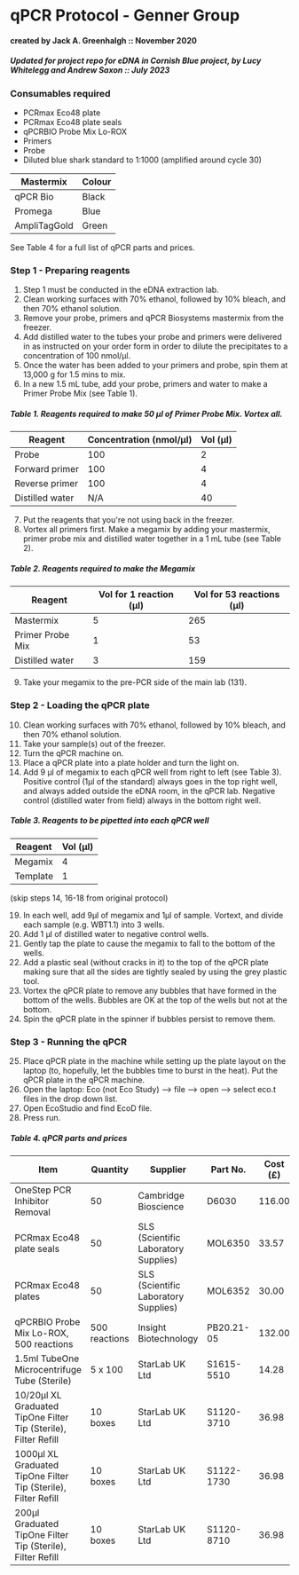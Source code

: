 # qPCR Protocol - Genner Group 
#### created by Jack A. Greenhalgh :: November 2020
##### Updated for project repo for eDNA in Cornish Blue project, by Lucy Whitelegg and Andrew Saxon :: July 2023


### Consumables required

* PCRmax Eco48 plate 
* PCRmax Eco48 plate seals
* qPCRBIO Probe Mix Lo-ROX
* Primers
* Probe 
* Diluted blue shark standard to 1:1000 (amplified around cycle 30)

|Mastermix | Colour |
|----|----|
| qPCR Bio | Black |
| Promega | Blue |
|AmpliTagGold | Green |


See Table 4 for a full list of qPCR parts and prices. 

### Step 1 - Preparing reagents 

1. Step 1 must be conducted in the eDNA extraction lab. 
2. Clean working surfaces with 70% ethanol, followed by 10% bleach, and then 70% ethanol solution. 
3. Remove your probe, primers and qPCR Biosystems mastermix from the freezer.
4. Add distilled water to the tubes your probe and primers were delivered in as instructed on your order form in order to dilute the precipitates to a concentration of 100 nmol/μl.
5. Once the water has been added to your primers and probe, spin them at 13,000 g for 1.5 mins to mix. 
6. In a new 1.5 mL tube, add your probe, primers and water to make a Primer Probe Mix (see Table 1). 

##### Table 1. Reagents required to make 50 μl of Primer Probe Mix. Vortex all.
Reagent | Concentration (nmol/μl) | Vol (μl) 
--- | --- | ---
Probe | 100 | 2
Forward primer | 100 | 4
Reverse primer | 100 | 4
Distilled water | N/A | 40

7. Put the reagents that you're not using back in the freezer. 
8. Vortex all primers first. Make a megamix by adding your mastermix, primer probe mix and distilled water together in a 1 mL tube (see Table 2).  
##### Table 2. Reagents required to make the Megamix
Reagent | Vol for 1 reaction (μl) | Vol for 53 reactions (μl)
--- | --- | ---
Mastermix | 5 | 265
Primer Probe Mix | 1| 53
Distilled water | 3 | 159

9. Take your megamix to the pre-PCR side of the main lab (131). 

### Step 2 - Loading the qPCR plate

10. Clean working surfaces with 70% ethanol, followed by 10% bleach, and then 70% ethanol solution. 
11. Take your sample(s) out of the freezer. 
12. Turn the qPCR machine on. 
13. Place a qPCR plate into a plate holder and turn the light on. 
15. Add 9 μl of megamix to each qPCR well from right to left (see Table 3). Positive control (1µl of the standard) always goes in the top right well, and always added outside the eDNA room, in the qPCR lab. Negative control (distilled water from field) always in the bottom right well.

##### Table 3. Reagents to be pipetted into each qPCR well  
Reagent | Vol (μl) 
--- | ---
Megamix | 4
Template | 1 

(skip steps 14, 16-18 from original protocol)

19. In each well, add 9μl of megamix and 1µl of sample. Vortext, and divide each sample (e.g. WBT1.1) into 3 wells. 
20. Add 1 μl of distilled water to negative control wells. 
21. Gently tap the plate to cause the megamix to fall to the bottom of the wells.
22. Add a plastic seal (without cracks in it) to the top of the qPCR plate making sure that all the sides are tightly sealed by using the grey plastic tool.
23. Vortex the qPCR plate to remove any bubbles that have formed in the bottom of the wells. Bubbles are OK at the top of the wells but not at the bottom. 
24. Spin the qPCR plate in the spinner if bubbles persist to remove them.

### Step 3 - Running the qPCR

25. Place qPCR plate in the machine while setting up the plate layout on the laptop (to, hopefully, let the bubbles time to burst in the heat). Put the qPCR plate in the qPCR machine.
26. Open the laptop: Eco (not Eco Study) --> file --> open --> select eco.t files in the drop down list.  
27. Open EcoStudio and find EcoD file.  
28. Press run. 

##### Table 4. qPCR parts and prices  
Item | Quantity | Supplier | Part No. | Cost (£)
--- | --- | --- | --- | ---
OneStep PCR Inhibitor Removal | 50 | Cambridge Bioscience | D6030 | 116.00
PCRmax Eco48 plate seals | 50 | SLS (Scientific Laboratory Supplies) | MOL6350 | 33.57
PCRmax Eco48 plates | 50 | SLS (Scientific Laboratory Supplies) | MOL6352 | 30.00
qPCRBIO Probe Mix Lo-ROX, 500 reactions | 500 reactions | Insight Biotechnology | PB20.21-05 | 132.00
1.5ml TubeOne Microcentrifuge Tube (Sterile) | 5 x 100 | StarLab UK Ltd | S1615-5510 | 14.28
10/20µl XL Graduated TipOne Filter Tip (Sterile), Filter Refill | 10 boxes | StarLab UK Ltd | S1120-3710 | 36.98
1000µl XL Graduated TipOne Filter Tip (Sterile), Filter Refill | 10 boxes | StarLab UK Ltd | S1122-1730 | 36.98
200µl Graduated TipOne Filter Tip (Sterile), Filter Refill | 10 boxes | StarLab UK Ltd | S1120-8710 | 36.98
